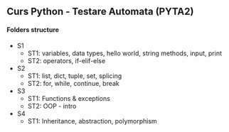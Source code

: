 ## Curs Python - Testare Automata (PYTA2)


#### Folders structure

 - S1
   - ST1: variables, data types, hello world, string methods, input, print
   - ST2: operators, if-elif-else
 - S2
   - ST1: list, dict, tuple, set, splicing
   - ST2: for, while, continue, break
 - S3
   - ST1: Functions & exceptions
   - ST2: OOP - intro
 - S4
   - ST1: Inheritance, abstraction, polymorphism